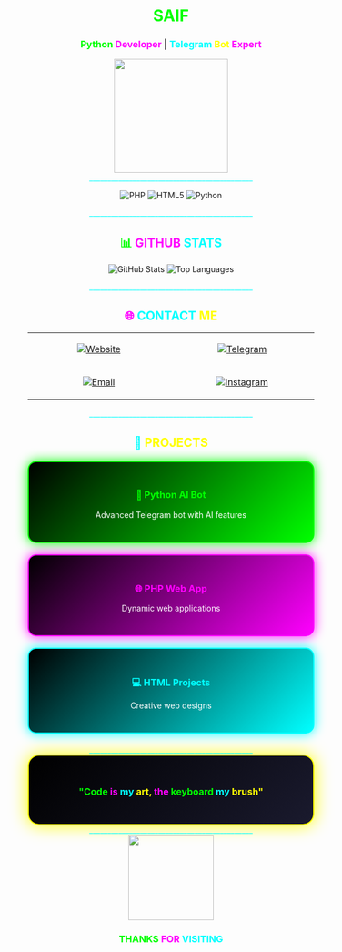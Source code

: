 <div align="center">

# <span style="color:#00ff00">SAIF</span>

### <span style="color:#00ff00">Python</span> <span style="color:#ff00ff">Developer</span> | <span style="color:#00ffff">Telegram</span> <span style="color:#ffff00">Bot</span> <span style="color:#ff00ff">Expert</span>

<img src="https://api.dicebear.com/7.x/avataaars/svg?seed=saif&backgroundColor=00ff00" width="200">

</div>

<div align="center">
<span style="color:#00ffff">_____________________________________________</span>
</div>


<div align="center">


![PHP](https://img.shields.io/badge/PHP-777BB4?style=for-the-badge&logo=php&logoColor=white&labelColor=000000)
![HTML5](https://img.shields.io/badge/HTML5-E34F26?style=for-the-badge&logo=html5&logoColor=white&labelColor=000000)
![Python](https://img.shields.io/badge/Python-3776AB?style=for-the-badge&logo=python&logoColor=white)
</div>
<div align="center">
<span style="color:#00ffff">_____________________________________________</span>
</div>

<div align="center">

## <span style="color:#00ff00">📊</span> <span style="color:#ff00ff">GITHUB</span> <span style="color:#00ffff">STATS</span>

![GitHub Stats](https://github-readme-stats.vercel.app/api?username=9v3&show_icons=true&theme=radical&bg_color=0d1117&title_color=00ff00&text_color=ffffff&icon_color=ff00ff&border_color=00ffff)
![Top Languages](https://github-readme-stats.vercel.app/api/top-langs/?username=9v3&layout=compact&theme=radical&bg_color=0d1117&title_color=00ff00&text_color=ffffff&border_color=00ffff)

</div>

<div align="center">
<span style="color:#00ffff">_____________________________________________</span>
</div>

<div align="center">

## <span style="color:#ff00ff">🌐</span> <span style="color:#00ffff">CONTACT</span> <span style="color:#ffff00">ME</span>

<table>
<tr>
<td align="center" width="300">

[![Website](https://img.shields.io/badge/🌐_WEBSITE-saif.gt.tc-00ff00?style=for-the-badge&logo=google-chrome&logoColor=black&fontSize=20)](https://saif.gt.tc)

</td>
<td align="center" width="300">

[![Telegram](https://img.shields.io/badge/📱_TELEGRAM-@rssns-0088cc?style=for-the-badge&logo=telegram&logoColor=white&fontSize=20)](https://t.me/rssns)

</td>
</tr>
<tr>
<td align="center" width="300">

[![Email](https://img.shields.io/badge/📧_EMAIL-s_if@usa.com-ff00ff?style=for-the-badge&logo=gmail&logoColor=white&fontSize=20)](mailto:s_if@usa.com)

</td>
<td align="center" width="300">

[![Instagram](https://img.shields.io/badge/📸_INSTAGRAM-@w_.dg-E4405F?style=for-the-badge&logo=instagram&logoColor=white&fontSize=20)](https://instagram.com/w_.dg)

</td>
</tr>
</table>

</div>

<div align="center">
<span style="color:#00ffff">_____________________________________________</span>
</div>

<div align="center">

## <span style="color:#00ffff">🚀</span> <span style="color:#ffff00">PROJECTS</span>

<div style="display: grid; grid-template-columns: repeat(auto-fit, minmax(280px, 1fr)); gap: 20px; margin: 20px 0;">

<div style="background: linear-gradient(135deg, #000000, #00ff00); padding: 25px; border-radius: 15px; border: 2px solid #00ff00; box-shadow: 0 0 20px #00ff00;">
<h3 style="color: #00ff00">🤖 Python AI Bot</h3>
<p style="color: white">Advanced Telegram bot with AI features</p>
</div>

<div style="background: linear-gradient(135deg, #000000, #ff00ff); padding: 25px; border-radius: 15px; border: 2px solid #ff00ff; box-shadow: 0 0 20px #ff00ff;">
<h3 style="color: #ff00ff">🌐 PHP Web App</h3>
<p style="color: white">Dynamic web applications</p>
</div>

<div style="background: linear-gradient(135deg, #000000, #00ffff); padding: 25px; border-radius: 15px; border: 2px solid #00ffff; box-shadow: 0 0 20px #00ffff;">
<h3 style="color: #00ffff">💻 HTML Projects</h3>
<p style="color: white">Creative web designs</p>
</div>

</div>

</div>

<div align="center">
<span style="color:#00ffff">_____________________________________________</span>
</div>

<div align="center" style="background: linear-gradient(135deg, #000000, #1a1a2e); padding: 30px; border-radius: 20px; border: 2px solid #ffff00; box-shadow: 0 0 30px #ffff00;">

### <span style="color:#00ff00">"Code</span> <span style="color:#ff00ff">is</span> <span style="color:#00ffff">my</span> <span style="color:#ffff00">art,</span> <span style="color:#ff00ff">the</span> <span style="color:#00ff00">keyboard</span> <span style="color:#00ffff">my</span> <span style="color:#ffff00">brush"</span>

</div>

<div align="center">
<span style="color:#00ffff">_____________________________________________</span>
</div>

<div align="center">

<img src="https://media.giphy.com/media/qgQUggAC3Pfv687qPC/giphy.gif" width="150">

### <span style="color:#00ff00">THANKS</span> <span style="color:#ff00ff">FOR</span> <span style="color:#00ffff">VISITING</span>

</div>
